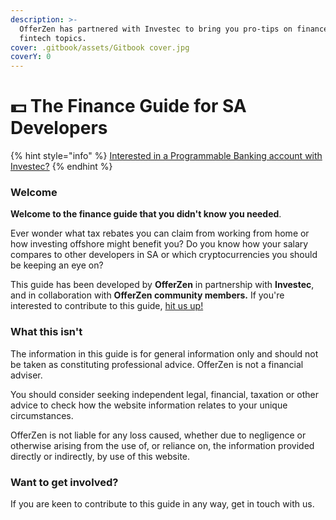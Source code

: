 ```yaml
---
description: >-
  OfferZen has partnered with Investec to bring you pro-tips on finance and
  fintech topics.
cover: .gitbook/assets/Gitbook cover.jpg
coverY: 0
---
```


# 💵 The Finance Guide for SA Developers

{% hint style="info" %}
[Interested in a Programmable Banking account with Investec?](https://www.investec.com/en\_za/banking/programmable-banking.html#intouch)
{% endhint %}

### Welcome

**Welcome to the finance guide that you didn't know you needed**.&#x20;

Ever wonder what tax rebates you can claim from working from home or how investing offshore might benefit you? Do you know how your salary compares to other developers in SA or which cryptocurrencies you should be keeping an eye on?

This guide has been developed by **OfferZen** in partnership with **Investec**, and in collaboration with **OfferZen community members.** If you're interested to contribute to this guide, [hit us up!](./#keen-to-contribute)

### What this isn't

The information in this guide is for general information only and should not be taken as constituting professional advice. OfferZen is not a financial adviser.

You should consider seeking independent legal, financial, taxation or other advice to check how the website information relates to your unique circumstances.

OfferZen is not liable for any loss caused, whether due to negligence or otherwise arising from the use of, or reliance on, the information provided directly or indirectly, by use of this website.

### Want to get involved?

If you are keen to contribute to this guide in any way, get in touch with us.
